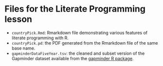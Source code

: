 # Files for the Literate Programming lesson

- `countryPick.Rmd`: Rmarkdown file demonstrating various features of
   literate programming with R.
- `countryPick.pd`: the PDF generated from the Rmarkdown file of the
  same base name.
- `gapminderDataFiveYear.tsv`: the cleaned and subset version of the
  Gapminder dataset available from the [gapminder R package].

[gapminder R package]: http://github.com/jennybc/gapminder
